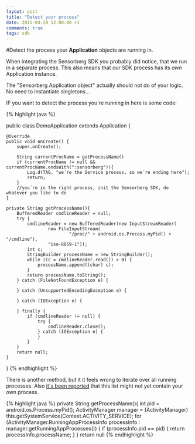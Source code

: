 ```yaml
---
layout: post
title: "Detect your process"
date: 2015-04-28 12:00:00 +1
comments: true
tags: sdk
---
```

#Detect the process your **Application** objects are running in.

When integrating the Sensorberg SDK you probably did notice, that we run in a separate process. This also means that our SDK process has its *own* Application instance.

The "Sensorberg Application object" actually should not do of your logic. No need to instantiate singletons...

IF you want to detect the process you´re running in here is some code:


{% highlight java %}

public class DemoApplication extends Application
{

    @Override
	public void onCreate() {
		super.onCreate();
		      
        String currentProcName = getProcessName() 		      
        if (currentProcName != null && currentProcName.endsWith(":sensorberg")){
            Log.d(TAG, "we´re the Service process, so we´re ending here");
            return;
        }
        //you´re in the right process, init the Sensorberg SDK, do whatever you like to do
	}

    private String getProcessName(){
        BufferedReader cmdlineReader = null;
        try {
            cmdlineReader = new BufferedReader(new InputStreamReader(
                    new FileInputStream(
                            "/proc/" + android.os.Process.myPid() + "/cmdline"),
                    "iso-8859-1"));
            int c;
            StringBuilder processName = new StringBuilder();
            while ((c = cmdlineReader.read()) > 0) {
                processName.append((char) c);
            }
            return processName.toString();
        } catch (FileNotFoundException e) {

        } catch (UnsupportedEncodingException e) {

        } catch (IOException e) {

        } finally {
            if (cmdlineReader != null) {
                try {
                    cmdlineReader.close();
                } catch (IOException e) {
                }
            }
        }
        return null;
    }
}
{% endhighlight %}

There is another method, but it it feels wrong to iterate over all running processes. Also [it´s been reported](http://stackoverflow.com/questions/19631894/is-there-a-way-to-get-current-process-name-in-android) that this list might not yet contain your own process.
  
{% highlight java %}
private String getProcessName(){
    int pid = android.os.Process.myPid();
    ActivityManager manager = (ActivityManager) this.getSystemService(Context.ACTIVITY_SERVICE);
    for (ActivityManager.RunningAppProcessInfo processInfo : manager.getRunningAppProcesses())
    {
        if (processInfo.pid == pid)
        {
            return processInfo.processName;
        }
    }
    return null
{% endhighlight %}    




